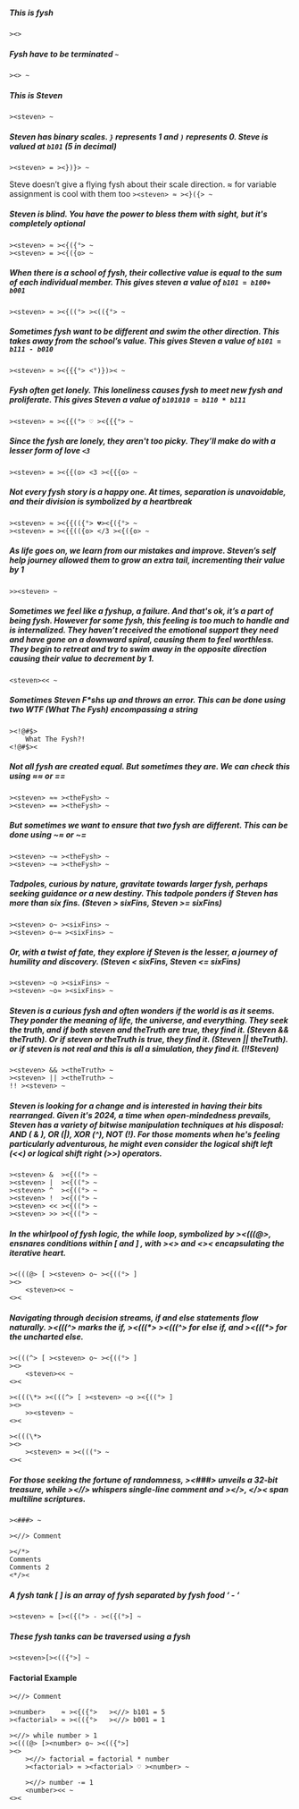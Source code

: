 ##### This is fysh
` ><> `

##### Fysh have to be terminated `~`
`><> ~`

##### This is Steven
`><steven> ~`

##### Steven has binary scales. ` } ` represents 1 and ` ) ` represents 0. Steve is valued at `b101` (5 in decimal)
`><steven> = ><})}> ~`

Steve doesn’t give a flying fysh about their scale direction. ≈ for variable assignment is cool with them too
`><steven> ≈ ><}({> ~`

##### Steven is blind. You have the power to bless them with sight, but it's completely optional
```
><steven> ≈ ><{({°> ~
><steven> = ><{({o> ~
```

##### When there is a school of fysh, their collective value is equal to the sum of each individual member. This gives steven a value of `b101 = b100+ b001`
`><steven> ≈ ><{((°> ><(({°> ~ `

##### Sometimes fysh want to be different and swim the other direction. This takes away from the school’s value. This gives Steven a value of `b101 = b111 - b010`
`><steven> ≈ ><{{{°> <°)})>< ~ `


##### Fysh often get lonely. This loneliness causes fysh to meet new fysh and proliferate. This gives Steven a value of `b101010 = b110 * b111`
`><steven> ≈ ><{{(°> ♡ ><{{{°> ~ `


##### Since the fysh are lonely, they aren't too picky. They’ll make do with a lesser form of love `<3`
`><steven> = ><{{(o> <3 ><{{{o> ~ `

##### Not every fysh story is a happy one. At times, separation is unavoidable, and their division is symbolized by a heartbreak
```
><steven> ≈ ><{{(({°> 💔><{({°> ~
><steven> = ><{{(({o> </3 ><{({o> ~
```

##### As life goes on, we learn from our mistakes and improve. Steven’s self help journey allowed them to grow an extra tail, incrementing their value by 1
`>><steven> ~`

##### Sometimes we feel like a fyshup, a failure. And that's ok, it’s a part of being fysh. However for some fysh, this feeling is too much to handle and is internalized. They haven’t received the emotional support they need and have gone on a downward spiral, causing them to feel worthless. They begin to retreat and try to swim away in the opposite direction causing their value to decrement by 1. 
`<steven><< ~`


##### Sometimes Steven F*shs up and throws an error. This can be done using two WTF (What The Fysh) encompassing a string
```
><!@#$>
	What The Fysh?! 
<!@#$><
```

##### Not all fysh are created equal. But sometimes they are. We can check this using ≈≈ or ==
```
><steven> ≈≈ ><theFysh> ~
><steven> == ><theFysh> ~
```

##### But sometimes we want to ensure that two fysh are different. This can be done using ~≈ or ~=
```
><steven> ~≈ ><theFysh> ~
><steven> ~= ><theFysh> ~
```

##### Tadpoles, curious by nature, gravitate towards larger fysh, perhaps seeking guidance or a new destiny. This tadpole ponders if Steven has more than six fins. (Steven > sixFins, Steven >= sixFins)
```
><steven> o~ ><sixFins> ~
><steven> o~≈ ><sixFins> ~
```

##### Or, with a twist of fate, they explore if Steven is the lesser, a journey of humility and discovery. (Steven < sixFins, Steven <= sixFins)
```
><steven> ~o ><sixFins> ~
><steven> ~o≈ ><sixFins> ~
```

##### Steven is a curious fysh and often wonders if the world is as it seems. They ponder the meaning of life, the universe, and everything. They seek the truth, and if both steven and theTruth are true, they find it. (Steven && theTruth). Or if steven or theTruth is true, they find it. (Steven || theTruth). or if steven is not real and this is all a simulation, they find it. (!!Steven)
```
><steven> && ><theTruth> ~
><steven> || ><theTruth> ~
!! ><steven> ~
```



##### Steven is looking for a change and is interested in having their bits rearranged. Given it's 2024, a time when open-mindedness prevails, Steven has a variety of bitwise manipulation techniques at his disposal: AND ( & ), OR (|), XOR (^), NOT (!). For those moments when he's feeling particularly adventurous, he might even consider the logical shift left (<<) or logical shift right (>>) operators.
```
><steven> &  ><{((°> ~
><steven> |  ><{((°> ~
><steven> ^  ><{((°> ~
><steven> !  ><{((°> ~
><steven> << ><{((°> ~
><steven> >> ><{((°> ~
```

##### In the whirlpool of fysh logic, the while loop, symbolized by ><(((@>, ensnares conditions within [ and ] , with ><> and <>< encapsulating the iterative heart.
```
><(((@> [ ><steven> o~ ><{((°> ]
><>
	<steven><< ~
<><
```

##### Navigating through decision streams, if and else statements flow naturally. ><(((^> marks the if, ><(((\*> ><(((^> for else if, and ><(((\*> for the uncharted else.
```
><(((^> [ ><steven> o~ ><{((°> ]
><>
	<steven><< ~
<><

><(((\*> ><(((^> [ ><steven> ~o ><{((°> ] 
><>
	>><steven> ~
<><

><(((\*>
><>
	><steven> ≈ ><(((°> ~
<><
```

##### For those seeking the fortune of randomness, ><###> unveils a 32-bit treasure, while ><//> whispers single-line comment and ></*>, <*/>< span multiline scriptures.
```
><###> ~

><//> Comment 

></*>
Comments
Comments 2
<*/><
```

##### A fysh tank [ ] is an array of fysh separated by fysh food ‘ - ‘
`><steven> ≈ [><({(°> - ><({(°>] ~ `

##### These fysh tanks can be traversed using a fysh
`><steven>[><(({°>] ~`


#### Factorial Example
```
><//> Comment

><number>    ≈ ><{({°>   ><//> b101 = 5
><factorial> ≈ ><(({°>   ><//> b001 = 1 

><//> while number > 1
><(((@> [><number> o~ ><(({°>]
><>
	><//> factorial = factorial * number
	><factorial> ≈ ><factorial> ♡ ><number> ~

	><//> number -= 1
	<number><< ~
<><
```
